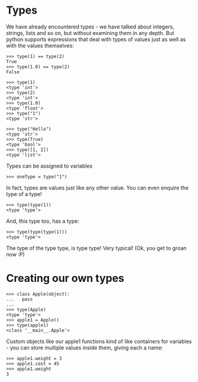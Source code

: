 # Types
We have already encountered types - we have talked about integers, strings, lists and so on, but without examining them in any depth.
But python supports expressions that deal with types of values just as well as with the values themselves:
    
    >>> type(1) == type(2)
    True
    >>> type(1.0) == type(2)
    False

    >>> type(1)
    <type 'int'>
    >>> type(2)
    <type 'int'>
    >>> type(1.0)
    <type 'float'>
    >>> type("1")
    <type 'str'>

    >>> type("Hello")
    <type 'str'>
    >>> type(True)
    <type 'bool'>
    >>> type([1, 2])
    <type 'list'>

Types can be assigned to variables

    >>> oneType = type("1")

In fact, types are values just like any other value. You can even enquire the type of a type!

    >>> type(type(1))
    <type 'type'>

And, this type too, has a type:

    >>> type(type(type(1)))
    <type 'type'>
    
The type of the type type, is type type! Very typical! (Ok, you get to groan now :P)

# Creating our own types

    >>> class Apple(object):
    ...   pass
    ... 
    >>> type(Apple)
    <type 'type'>
    >>> apple1 = Apple()
    >>> type(apple1)
    <class '__main__.Apple'>

Custom objects like our apple1 functions kind of like containers for variables - you can store multiple values inside them, giving each a name:

    >>> apple1.weight = 3
    >>> apple1.cost = 45
    >>> apple1.weight
    3
